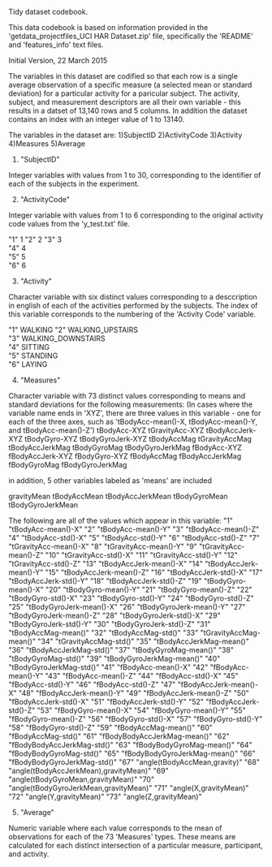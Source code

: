 Tidy dataset codebook.

This data codebook is based on information provided in the 
'getdata_projectfiles_UCI HAR Dataset.zip' file, specifically the 'README' and 'features_info' text files.

Initial Version, 22 March 2015

The variables in this dataset are codified so that each row is a single average observation of a specific measure (a selected mean or standard deviation) for a particular activity for a paricular subject.
The activity, subject, and measurement descriptors are all their own variable - this results in a datset of 13,140 rows and 5 columns.
In addition the dataset contains an index with an integer value of 1 to 13140.

The variables in the dataset are:
1)SubjectID 2)ActivityCode 3)Activity 4)Measures 5)Average

1) "SubjectID" 

Integer variables with values from 1 to 30, corresponding to the identifier of each of the subjects in the experiment.

2) "ActivityCode" 

Integer variable with values from 1 to 6 corresponding to the original activity code values from the 'y_test.txt' file.

"1" 1 
"2" 2 
"3" 3  
"4" 4   
"5" 5       
"6" 6

3) "Activity" 

Character variable with six distinct values corresponding to a desccription in english of each of the activities performed by the subjects. The index of this variable corresponds to the numbering of the 'Activity Code' variable.

"1" WALKING 
"2" WALKING_UPSTAIRS  
"3" WALKING_DOWNSTAIRS   
"4" SITTING   
"5" STANDING       
"6" LAYING

4) "Measures"

Character variable with 73 distinct values corresponding to means and standard deviations for the following measurements:
(In cases where the variable name ends in 'XYZ', there are three values in this variable - one for each of the three axes, such as 'tBodyAcc-mean()-X, tBodyAcc-mean()-Y, and tBodyAcc-mean()-Z')
tBodyAcc-XYZ
tGravityAcc-XYZ
tBodyAccJerk-XYZ
tBodyGyro-XYZ
tBodyGyroJerk-XYZ
tBodyAccMag
tGravityAccMag
tBodyAccJerkMag
tBodyGyroMag
tBodyGyroJerkMag
fBodyAcc-XYZ
fBodyAccJerk-XYZ
fBodyGyro-XYZ
fBodyAccMag
fBodyAccJerkMag
fBodyGyroMag
fBodyGyroJerkMag

in addition, 5 other variables labeled as 'means' are included

gravityMean
tBodyAccMean
tBodyAccJerkMean
tBodyGyroMean
tBodyGyroJerkMean

The following are all of the values which appear in this variable:
"1" "tBodyAcc-mean()-X"
"2" "tBodyAcc-mean()-Y"
"3" "tBodyAcc-mean()-Z"
"4" "tBodyAcc-std()-X"
"5" "tBodyAcc-std()-Y"
"6" "tBodyAcc-std()-Z"
"7" "tGravityAcc-mean()-X"
"8" "tGravityAcc-mean()-Y"
"9" "tGravityAcc-mean()-Z"
"10" "tGravityAcc-std()-X"
"11" "tGravityAcc-std()-Y"
"12" "tGravityAcc-std()-Z"
"13" "tBodyAccJerk-mean()-X"
"14" "tBodyAccJerk-mean()-Y"
"15" "tBodyAccJerk-mean()-Z"
"16" "tBodyAccJerk-std()-X"
"17" "tBodyAccJerk-std()-Y"
"18" "tBodyAccJerk-std()-Z"
"19" "tBodyGyro-mean()-X"
"20" "tBodyGyro-mean()-Y"
"21" "tBodyGyro-mean()-Z"
"22" "tBodyGyro-std()-X"
"23" "tBodyGyro-std()-Y"
"24" "tBodyGyro-std()-Z"
"25" "tBodyGyroJerk-mean()-X"
"26" "tBodyGyroJerk-mean()-Y"
"27" "tBodyGyroJerk-mean()-Z"
"28" "tBodyGyroJerk-std()-X"
"29" "tBodyGyroJerk-std()-Y"
"30" "tBodyGyroJerk-std()-Z"
"31" "tBodyAccMag-mean()"
"32" "tBodyAccMag-std()"
"33" "tGravityAccMag-mean()"
"34" "tGravityAccMag-std()"
"35" "tBodyAccJerkMag-mean()"
"36" "tBodyAccJerkMag-std()"
"37" "tBodyGyroMag-mean()"
"38" "tBodyGyroMag-std()"
"39" "tBodyGyroJerkMag-mean()"
"40" "tBodyGyroJerkMag-std()"
"41" "fBodyAcc-mean()-X"
"42" "fBodyAcc-mean()-Y"
"43" "fBodyAcc-mean()-Z"
"44" "fBodyAcc-std()-X"
"45" "fBodyAcc-std()-Y"
"46" "fBodyAcc-std()-Z"
"47" "fBodyAccJerk-mean()-X"
"48" "fBodyAccJerk-mean()-Y"
"49" "fBodyAccJerk-mean()-Z"
"50" "fBodyAccJerk-std()-X"
"51" "fBodyAccJerk-std()-Y"
"52" "fBodyAccJerk-std()-Z"
"53" "fBodyGyro-mean()-X"
"54" "fBodyGyro-mean()-Y"
"55" "fBodyGyro-mean()-Z"
"56" "fBodyGyro-std()-X"
"57" "fBodyGyro-std()-Y"
"58" "fBodyGyro-std()-Z"
"59" "fBodyAccMag-mean()"
"60" "fBodyAccMag-std()"
"61" "fBodyBodyAccJerkMag-mean()"
"62" "fBodyBodyAccJerkMag-std()"
"63" "fBodyBodyGyroMag-mean()"
"64" "fBodyBodyGyroMag-std()"
"65" "fBodyBodyGyroJerkMag-mean()"
"66" "fBodyBodyGyroJerkMag-std()"
"67" "angle(tBodyAccMean,gravity)"
"68" "angle(tBodyAccJerkMean),gravityMean)"
"69" "angle(tBodyGyroMean,gravityMean)"
"70" "angle(tBodyGyroJerkMean,gravityMean)"
"71" "angle(X,gravityMean)"
"72" "angle(Y,gravityMean)"
"73" "angle(Z,gravityMean)"


 
5) "Average"

Numeric variable where each value corresponds to the mean of observations for each of the 73 'Measures' types. These means are calculated for each distinct intersection of a particular measure, participant, and activity. 
